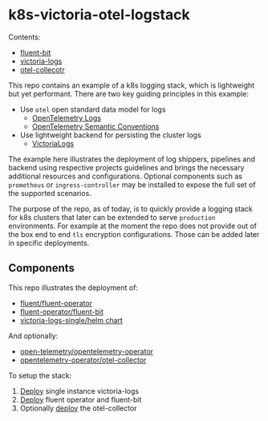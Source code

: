 # k8s-victoria-otel-logstack

Contents:

- [fluent-bit](/fluent-bit/README.md)
- [victoria-logs](/victoria-logs/README.md)
- [otel-collecotr](/otel-collector/README.md)

This repo contains an example of a k8s logging stack, which is lightweight but yet performant.
There are two key guiding principles in this example:

- Use `otel` open standard data model for logs
  - [OpenTelemetry Logs](https://opentelemetry.io/docs/specs/otel/logs/data-model/)
  - [OpenTelemetry Semantic Conventions](https://opentelemetry.io/docs/specs/semconv/)
- Use lightweight backend for persisting the cluster logs
  - [VictoriaLogs](https://docs.victoriametrics.com/victorialogs/)

The example here illustrates the deployment of log shippers, pipelines and backend using respective projects guidelines and brings the necessary additional resources and configurations. Optional components such as `prometheus` or `ingress-controller` may be installed to expose the full set of the supported scenarios.

The purpose of the repo, as of today, is to quickly provide a logging stack for k8s clusters that later can be extended to serve `production` environments. For example at the moment the repo does not provide out of the box end to end `tls` encryption configurations. Those can be added later in specific deployments.

## Components

This repo illustrates the deployment of:

- [fluent/fluent-operator](https://github.com/fluent/fluent-operator)
- [fluent-operator/fluent-bit](/fluent-bit/fluent-bit.yaml)
- [victoria-logs-single/helm chart](https://github.com/VictoriaMetrics/helm-charts/tree/master/charts/victoria-logs-single)

And optionally:

- [open-telemetry/opentelemetry-operator](https://github.com/open-telemetry/opentelemetry-operator)
- [opentelemetry-operator/otel-collector](/otel-collector/otel-collector.yaml)

To setup the stack:

1. [Deploy](/victoria-logs/setup.sh) single instance victoria-logs
1. [Deploy](/fluent-bit/setup.sh) fluent operator and fluent-bit
1. Optionally [deploy](/otel-collector/setup.sh) the otel-collector
